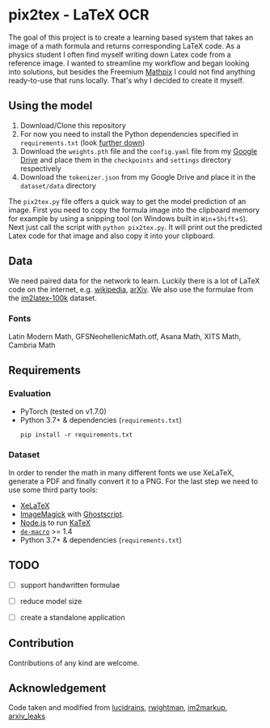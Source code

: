 # pix2tex - LaTeX OCR
The goal of this project is to create a learning based system that takes an image of a math formula and returns corresponding LaTeX code. As a physics student I often find myself writing down Latex code from a reference image. I wanted to streamline my workflow and began looking into solutions, but besides the Freemium [Mathpix](https://mathpix.com/) I could not find anything ready-to-use that runs locally. That's why I decided to create it myself.


## Using the model
1. Download/Clone this repository
2. For now you need to install the Python dependencies specified in `requirements.txt` (look [further down](https://github.com/lukas-blecher/LaTeX-OCR#Requirements))
3. Download the `weights.pth` file and the `config.yaml` file from my [Google Drive](https://drive.google.com/drive/folders/1cgmyiaT5uwQJY2pB0ngebuTcK5ivKXIb) and place them in the `checkpoints` and `settings` directory respectively
4. Download the `tokenizer.json` from my Google Drive and place it in the `dataset/data` directory 

The `pix2tex.py` file offers a quick way to get the model prediction of an image. First you need to copy the formula image into the clipboard memory for example by using a snipping tool (on Windows built in `Win`+`Shift`+`S`). Next just call the script with `python pix2tex.py`. It will print out the predicted Latex code for that image and also copy it into your clipboard.

## Data
We need paired data for the network to learn. Luckily there is a lot of LaTeX code on the internet, e.g. [wikipedia](www.wikipedia.org), [arXiv](www.arxiv.org). We also use the formulae from the [im2latex-100k](https://zenodo.org/record/56198#.V2px0jXT6eA) dataset.

### Fonts
Latin Modern Math, GFSNeohellenicMath.otf, Asana Math, XITS Math, Cambria Math

## Requirements
### Evaluation
* PyTorch (tested on v1.7.0)
* Python 3.7+ & dependencies (`requirements.txt`)
  ```
  pip install -r requirements.txt
  ```
### Dataset
In order to render the math in many different fonts we use  XeLaTeX, generate a PDF and finally convert it to a PNG. For the last step we need to use some third party tools: 
* [XeLaTeX](https://www.ctan.org/pkg/xetex)
* [ImageMagick](https://imagemagick.org/) with [Ghostscript](https://www.ghostscript.com/index.html).
* [Node.js](https://nodejs.org/) to run [KaTeX](https://github.com/KaTeX/KaTeX)
* [`de-macro`](https://www.ctan.org/pkg/de-macro) >= 1.4
* Python 3.7+ & dependencies (`requirements.txt`)

## TODO
- [ ] support handwritten formulae
- [ ] reduce model size
- [ ] create a standalone application


## Contribution
Contributions of any kind are welcome.

## Acknowledgement
Code taken and modified from [lucidrains](https://github.com/lucidrains), [rwightman](https://github.com/rwightman/pytorch-image-models), [im2markup](https://github.com/harvardnlp/im2markup), [arxiv_leaks](https://github.com/soskek/arxiv_leaks)
